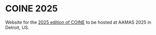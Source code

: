 # COINE 2025 <!-- [![DOI](https://zenodo.org/badge/70092435.svg)](https://zenodo.org/badge/latestdoi/70092435)-->

Website for the [2025 edition of COINE](https://coin-workshop.github.io/coine-2025-detroit) to be hosted at AAMAS 2025 in Detroit, US. 
